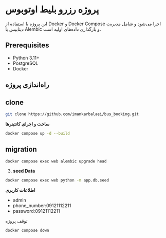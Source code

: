 # پروژه رزرو بلیط اوتوبوس

این پروژه با استفاده از Docker و Docker Compose اجرا می‌شود و شامل مدیریت دیتابیس با Alembic و بارگذاری داده‌های اولیه است.

## Prerequisites
- Python 3.11+
- PostgreSQL
- Docker 

## راه‌اندازی پروژه

## clone 

```bash
git clone https://github.com/imankarbalaei/bus_booking.git

```
**ساخت و اجرای کانتینرها**

```bash
docker compose up -d --build

```
## migration


```bash
docker compose exec web alembic upgrade head
```
3. **seed Data**

```bash
docker compose exec web python -m app.db.seed
```

**اطلاعات کاربری**

- admin
- phone_number:09121112211
- password:09121112211



توقف پروژه

```bash
docker compose down
```